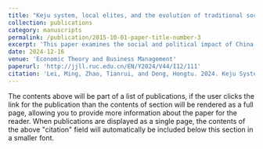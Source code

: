 ```yaml
---
title: "Keju system, local elites, and the evolution of traditional society: evidence from Song-Yuan China"
collection: publications
category: manuscripts
permalink: /publication/2015-10-01-paper-title-number-3
excerpt: 'This paper examines the social and political impact of China’s imperial examination system (Keju) from the Song Dynasty onward. As the primary channel for elite recruitment, the system not only determined status and income but also structured the relationship between the state, elites, and local society. The Mongol Yuan Dynasty’s abolition of the exams in the thirteenth century created a natural experiment that severed the link between local elites and the central state. Using historical data and a generalized difference-in-differences design, the study finds that regions with more Jinshi degree holders in the Song Dynasty experienced higher rates of rebellion during the Song–Yuan transition, reflecting the substitution of local elites for state authority. The results suggest that the examination system shaped governance both in the short run—by maintaining state–elite integration—and in the long run, by influencing the formation of clan- and family-based local governance. The findings highlight the enduring significance of institutional design, the transformation of China’s social structure between the Song and later dynasties, and the lasting cultural legacy of the imperial examination system.'
date: 2024-12-16
venue: 'Economic Theory and Business Management'
paperurl: 'http://jjll.ruc.edu.cn/EN/Y2024/V44/I12/111'
citation: 'Lei, Ming, Zhao, Tianrui, and Deng, Hongtu. 2024. Keju System, Local Elites, and the Evolution of Traditional Society: Evidence from Song-Yuan China [Keju Zhidu, Difang Shishen, yu Chuantong Shehui de Yanbian: Song-Yuan Zhongguo de Zhengju]. Economic Theory and Business Management [Jingji Lilun yu Jingying Guanli], Vol. 6. page 111-128'
---
```


The contents above will be part of a list of publications, if the user clicks the link for the publication than the contents of section will be rendered as a full page, allowing you to provide more information about the paper for the reader. When publications are displayed as a single page, the contents of the above "citation" field will automatically be included below this section in a smaller font.
